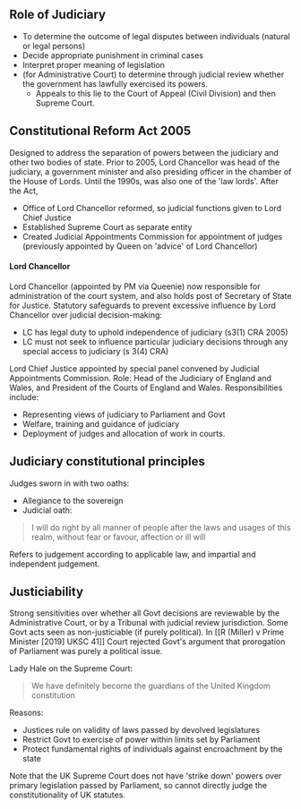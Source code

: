 ## Role of Judiciary

- To determine the outcome of legal disputes between individuals (natural or legal persons)
- Decide appropriate punishment in criminal cases
- Interpret proper meaning of legislation
- (for Administrative Court) to determine through judicial review whether the government has lawfully exercised its powers.
	- Appeals to this lie to the Court of Appeal (Civil Division) and then Supreme Court.

## Constitutional Reform Act 2005

Designed to address the separation of powers between the judiciary and other two bodies of state. Prior to 2005, Lord Chancellor was head of the judiciary, a government minister and also presiding officer in the chamber of the House of Lords. Until the 1990s, was also one of the 'law lords'. After the Act,
- Office of Lord Chancellor reformed, so judicial functions given to Lord Chief Justice
- Established Supreme Court as separate entity
- Created Judicial Appointments Commission for appointment of judges (previously appointed by Queen on 'advice' of Lord Chancellor)

#### Lord Chancellor

Lord Chancellor (appointed by PM via Queenie) now responsible for administration of the court system, and also holds post of Secretary of State for Justice. Statutory safeguards to prevent excessive influence by Lord Chancellor over judicial decision-making:
- LC has legal duty to uphold independence of judiciary (s3(1) CRA 2005)
- LC must not seek to influence particular judiciary decisions through any special access to judiciary (s 3(4) CRA)

Lord Chief Justice appointed by special panel convened by Judicial Appointments Commission. Role: Head of the Judiciary of England and Wales, and President of the Courts of England and Wales. Responsibilities include:
- Representing views of judiciary to Parliament and Govt
- Welfare, training and guidance of judiciary
- Deployment of judges and allocation of work in courts.

## Judiciary constitutional principles

Judges sworn in with two oaths:
- Allegiance to the sovereign
- Judicial oath: 
> I will do right by all manner of people after the laws and usages of this realm, without fear or favour, affection or ill will

Refers to judgement according to applicable law, and impartial and independent judgement. 

## Justiciability

Strong sensitivities over whether all Govt decisions are reviewable by the Administrative Court, or by a Tribunal with judicial review jurisdiction. Some Govt acts seen as non-justiciable (if purely political). In [[R (Miller) v Prime Minister [2019] UKSC 41]] Court rejected Govt's argument that prorogation of Parliament was purely a political issue. 

Lady Hale on the Supreme Court:
> We have definitely become the guardians of the United Kingdom constitution

Reasons:
- Justices rule on validity of laws passed by devolved legislatures
- Restrict Govt to exercise of power within limits set by Parliament
- Protect fundamental rights of individuals against encroachment by the state

Note that the UK Supreme Court does not have 'strike down' powers over primary legislation passed by Parliament, so cannot directly judge the constitutionality of UK statutes. 
